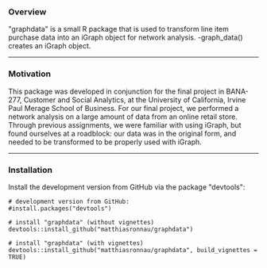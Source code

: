 ### Overview
"graphdata" is a small R package that is used to transform line item purchase data into an iGraph object for network analysis.
-graph_data() creates an iGraph object.
___
### Motivation
This package was developed in conjunction for the final project in BANA-277, Customer and Social Analytics, at the University of California,
Irvine Paul Merage School of Business. For our final project, we performed a network analysis on a large amount of data from an online
retail store. Through previous assignments, we were familiar with using iGraph, but found ourselves at a roadblock: our data was in the original
form, and needed to be transformed to be properly used with iGraph.
___
### Installation
Install the development version from GitHub via the package "devtools":
    
    # development version from GitHub:
    #install.packages("devtools") 

    # install "graphdata" (without vignettes)
    devtools::install_github("matthiasronnau/graphdata")
    
    # install "graphdata" (with vignettes)
    devtools::install_github("matthiasronnau/graphdata", build_vignettes = TRUE)
